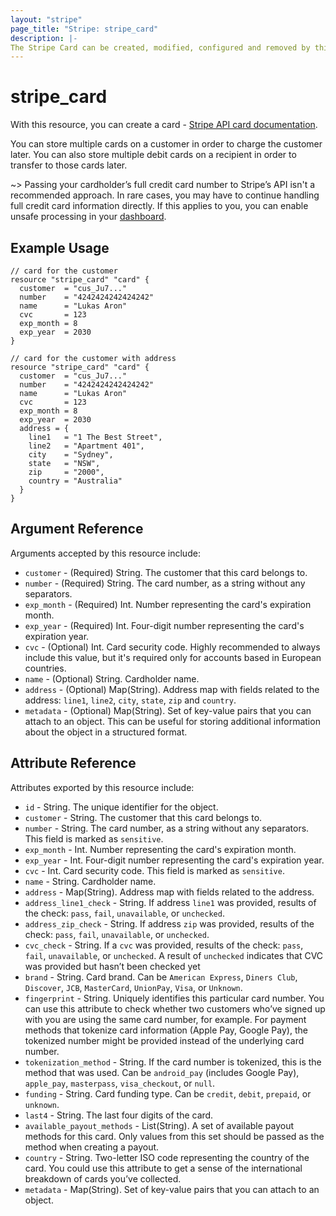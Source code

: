 ```yaml
---
layout: "stripe"
page_title: "Stripe: stripe_card"
description: |-
The Stripe Card can be created, modified, configured and removed by this resource.
---
```


# stripe_card

With this resource, you can create a card - [Stripe API card documentation](https://stripe.com/docs/api/cards).

You can store multiple cards on a customer in order to charge the customer later. You can also store multiple debit cards on a recipient in order to transfer to those cards later.

~> Passing your cardholder’s full credit card number to Stripe’s API isn't a recommended approach. In rare cases, you may have to continue handling full credit card information directly. If this applies to you, you can enable unsafe processing in your [dashboard](https://dashboard.stripe.com/settings/integration).

## Example Usage

```hcl
// card for the customer
resource "stripe_card" "card" {
  customer  = "cus_Ju7..."
  number    = "4242424242424242"
  name      = "Lukas Aron"
  cvc       = 123
  exp_month = 8
  exp_year  = 2030
}

// card for the customer with address
resource "stripe_card" "card" {
  customer  = "cus_Ju7..."
  number    = "4242424242424242"
  name      = "Lukas Aron"
  cvc       = 123
  exp_month = 8
  exp_year  = 2030
  address = {
    line1   = "1 The Best Street",
    line2   = "Apartment 401",
    city    = "Sydney",
    state   = "NSW",
    zip     = "2000",
    country = "Australia"
  }
}
```

## Argument Reference

Arguments accepted by this resource include:

* `customer` - (Required) String. The customer that this card belongs to.
* `number` - (Required) String. The card number, as a string without any separators.
* `exp_month` - (Required) Int. Number representing the card's expiration month.
* `exp_year` - (Required) Int. Four-digit number representing the card's expiration year.
* `cvc` - (Optional) Int. Card security code. Highly recommended to always include this value, but it's required only for accounts based in European countries.
* `name` - (Optional) String. Cardholder name.
* `address` - (Optional) Map(String). Address map with fields related to the address: `line1`, `line2`, `city`, `state`, `zip` and `country`.
* `metadata` - (Optional) Map(String). Set of key-value pairs that you can attach to an object. This can be useful for storing additional information about the object in a structured format.

## Attribute Reference

Attributes exported by this resource include:

* `id` - String. The unique identifier for the object.
* `customer` - String. The customer that this card belongs to.
* `number` - String. The card number, as a string without any separators. This field is marked as `sensitive`.
* `exp_month` - Int. Number representing the card's expiration month.
* `exp_year` - Int. Four-digit number representing the card's expiration year.
* `cvc` - Int. Card security code. This field is marked as `sensitive`.
* `name` - String. Cardholder name.
* `address` - Map(String). Address map with fields related to the address.
* `address_line1_check` - String. If address `line1` was provided, results of the check: `pass`, `fail`, `unavailable`, or `unchecked`.
* `address_zip_check` - String. If address `zip` was provided, results of the check: `pass`, `fail`, `unavailable`, or `unchecked`.
* `cvc_check` - String. If a `cvc` was provided, results of the check: `pass`, `fail`, `unavailable`, or `unchecked`. A result of `unchecked` indicates that CVC was provided but hasn’t been checked yet
* `brand` - String. Card brand. Can be `American Express`, `Diners Club`, `Discover`, `JCB`, `MasterCard`, `UnionPay`, `Visa`, or `Unknown`.
* `fingerprint` - String. Uniquely identifies this particular card number. You can use this attribute to check whether two customers who’ve signed up with you are using the same card number, for example. For payment methods that tokenize card information (Apple Pay, Google Pay), the tokenized number might be provided instead of the underlying card number.
* `tokenization_method` - String. If the card number is tokenized, this is the method that was used. Can be `android_pay` (includes Google Pay), `apple_pay`, `masterpass`, `visa_checkout`, or `null`.
* `funding` - String. Card funding type. Can be `credit`, `debit`, `prepaid`, or `unknown`.
* `last4` - String. The last four digits of the card.
* `available_payout_methods` - List(String). A set of available payout methods for this card. Only values from this set should be passed as the method when creating a payout.
* `country` - String. Two-letter ISO code representing the country of the card. You could use this attribute to get a sense of the international breakdown of cards you’ve collected.
* `metadata` - Map(String). Set of key-value pairs that you can attach to an object.